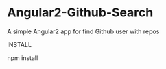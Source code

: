 # Angular2-Github-Search
A simple Angular2 app for find Github user with repos

INSTALL

npm install